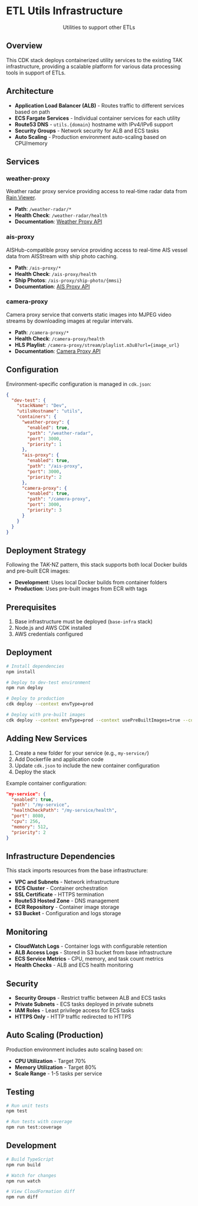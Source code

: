 # ETL Utils Infrastructure

<p align='center'>Utilities to support other ETLs</p>

## Overview

This CDK stack deploys containerized utility services to the existing TAK infrastructure, providing a scalable platform for various data processing tools in support of ETLs.

## Architecture

- **Application Load Balancer (ALB)** - Routes traffic to different services based on path
- **ECS Fargate Services** - Individual container services for each utility
- **Route53 DNS** - `utils.{domain}` hostname with IPv4/IPv6 support
- **Security Groups** - Network security for ALB and ECS tasks
- **Auto Scaling** - Production environment auto-scaling based on CPU/memory

## Services

### weather-proxy
Weather radar proxy service providing access to real-time radar data from [Rain Viewer](https://www.rainviewer.com/api.html).

- **Path**: `/weather-radar/*`
- **Health Check**: `/weather-radar/health`
- **Documentation**: [Weather Proxy API](docs/WEATHER_PROXY.md)

### ais-proxy
AISHub-compatible proxy service providing access to real-time AIS vessel data from AISStream with ship photo caching.

- **Path**: `/ais-proxy/*`
- **Health Check**: `/ais-proxy/health`
- **Ship Photos**: `/ais-proxy/ship-photo/{mmsi}`
- **Documentation**: [AIS Proxy API](docs/AIS_PROXY.md)

### camera-proxy
Camera proxy service that converts static images into MJPEG video streams by downloading images at regular intervals.

- **Path**: `/camera-proxy/*`
- **Health Check**: `/camera-proxy/health`
- **HLS Playlist**: `/camera-proxy/stream/playlist.m3u8?url={image_url}`
- **Documentation**: [Camera Proxy API](docs/CAMERA_PROXY.md)

## Configuration

Environment-specific configuration is managed in `cdk.json`:

```json
{
  "dev-test": {
    "stackName": "Dev",
    "utilsHostname": "utils",
    "containers": {
      "weather-proxy": {
        "enabled": true,
        "path": "/weather-radar",
        "port": 3000,
        "priority": 1
      },
      "ais-proxy": {
        "enabled": true,
        "path": "/ais-proxy",
        "port": 3000,
        "priority": 2
      },
      "camera-proxy": {
        "enabled": true,
        "path": "/camera-proxy",
        "port": 3000,
        "priority": 3
      }
    }
  }
}
```

## Deployment Strategy

Following the TAK-NZ pattern, this stack supports both local Docker builds and pre-built ECR images:

- **Development**: Uses local Docker builds from container folders
- **Production**: Uses pre-built images from ECR with tags

## Prerequisites

1. Base infrastructure must be deployed (`base-infra` stack)
2. Node.js and AWS CDK installed
3. AWS credentials configured

## Deployment

```bash
# Install dependencies
npm install

# Deploy to dev-test environment
npm run deploy

# Deploy to production
cdk deploy --context envType=prod

# Deploy with pre-built images
cdk deploy --context envType=prod --context usePreBuiltImages=true --context weather-proxyImageTag=v1.0.0
```

## Adding New Services

1. Create a new folder for your service (e.g., `my-service/`)
2. Add Dockerfile and application code
3. Update `cdk.json` to include the new container configuration
4. Deploy the stack

Example container configuration:
```json
"my-service": {
  "enabled": true,
  "path": "/my-service",
  "healthCheckPath": "/my-service/health",
  "port": 8080,
  "cpu": 256,
  "memory": 512,
  "priority": 2
}
```

## Infrastructure Dependencies

This stack imports resources from the base infrastructure:

- **VPC and Subnets** - Network infrastructure
- **ECS Cluster** - Container orchestration
- **SSL Certificate** - HTTPS termination
- **Route53 Hosted Zone** - DNS management
- **ECR Repository** - Container image storage
- **S3 Bucket** - Configuration and logs storage

## Monitoring

- **CloudWatch Logs** - Container logs with configurable retention
- **ALB Access Logs** - Stored in S3 bucket from base infrastructure
- **ECS Service Metrics** - CPU, memory, and task count metrics
- **Health Checks** - ALB and ECS health monitoring

## Security

- **Security Groups** - Restrict traffic between ALB and ECS tasks
- **Private Subnets** - ECS tasks deployed in private subnets
- **IAM Roles** - Least privilege access for ECS tasks
- **HTTPS Only** - HTTP traffic redirected to HTTPS

## Auto Scaling (Production)

Production environment includes auto scaling based on:
- **CPU Utilization** - Target 70%
- **Memory Utilization** - Target 80%
- **Scale Range** - 1-5 tasks per service

## Testing

```bash
# Run unit tests
npm test

# Run tests with coverage
npm run test:coverage
```

## Development

```bash
# Build TypeScript
npm run build

# Watch for changes
npm run watch

# View CloudFormation diff
npm run diff
```
